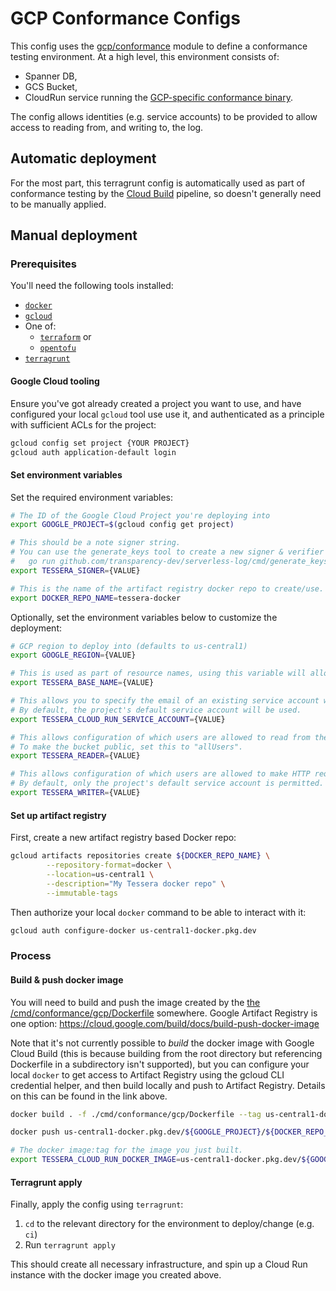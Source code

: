 # GCP Conformance Configs

This config uses the [gcp/conformance](/deployment/modules/gcp/conformance) module to
define a conformance testing environment. At a high level, this environment consists of:
- Spanner DB,
- GCS Bucket,
- CloudRun service running the [GCP-specific conformance binary](/cmd/conformance/gcp).

The config allows identities (e.g. service accounts) to be provided to allow access to
reading from, and writing to, the log.

## Automatic deployment

For the most part, this terragrunt config is automatically used as part of conformance
testing by the [Cloud Build](/deployment/live/gcp/cloudbuild) pipeline, so doesn't generally
need to be manually applied.

## Manual deployment 

### Prerequisites

You'll need the following tools installed:

- [`docker`](https://docs.docker.com/engine/install/)
- [`gcloud`](https://cloud.google.com/sdk/docs/install)
- One of:
   + [`terraform`](https://developer.hashicorp.com/terraform/install) or
   + [`opentofu`](https://opentofu.org/docs/intro/install/)
- [`terragrunt`](https://terragrunt.gruntwork.io/docs/getting-started/install/)

#### Google Cloud tooling

Ensure you've got already created a project you want to use, and have configured your local `gcloud`
tool use use it, and authenticated as a principle with sufficient ACLs for the project:

```bash
gcloud config set project {YOUR PROJECT}
gcloud auth application-default login
```

#### Set environment variables

Set the required environment variables:
```bash
# The ID of the Google Cloud Project you're deploying into
export GOOGLE_PROJECT=$(gcloud config get project)

# This should be a note signer string.
# You can use the generate_keys tool to create a new signer & verifier pair:
#   go run github.com/transparency-dev/serverless-log/cmd/generate_keys@HEAD --key_name="TestTessera" 
export TESSERA_SIGNER={VALUE}

# This is the name of the artifact registry docker repo to create/use.
export DOCKER_REPO_NAME=tessera-docker

```

Optionally, set the environment variables below to customize the deployment:
```bash
# GCP region to deploy into (defaults to us-central1)
export GOOGLE_REGION={VALUE} 

# This is used as part of resource names, using this variable will allow you to have multiple deployments in a single project.
export TESSERA_BASE_NAME={VALUE} 

# This allows you to specify the email of an existing service account which should be used by Cloud Run.
# By default, the project's default service account will be used.
export TESSERA_CLOUD_RUN_SERVICE_ACCOUNT={VALUE}

# This allows configuration of which users are allowed to read from the GCS bucket containing the t-log tiles.
# To make the bucket public, set this to "allUsers".
export TESSERA_READER={VALUE}

# This allows configuration of which users are allowed to make HTTP requests to the Cloud Run instance, e.g. to add entries to the t-log.
# By default, only the project's default service account is permitted.
export TESSERA_WRITER={VALUE}
```

#### Set up artifact registry

First, create a new artifact registry based Docker repo:

```bash
gcloud artifacts repositories create ${DOCKER_REPO_NAME} \
        --repository-format=docker \
        --location=us-central1 \
        --description="My Tessera docker repo" \
        --immutable-tags
```

Then authorize your local `docker` command to be able to interact with it:

```bash
gcloud auth configure-docker us-central1-docker.pkg.dev
```

### Process

#### Build & push docker image

You will need to build and push the image created by the
[the /cmd/conformance/gcp/Dockerfile](/cmd/conformance/gcp/Dockerfile) somewhere.
Google Artifact Registry is one option: https://cloud.google.com/build/docs/build-push-docker-image

Note that it's not currently possible to _build_ the docker image with Google Cloud Build (this is because
building from the root directory but referencing Dockerfile in a subdirectory isn't supported), but you can
configure your local `docker` to get access to Artifact Registry using the gcloud CLI credential helper, and
then build locally and push to Artifact Registry. Details on this can be found in the link above.

```bash
docker build . -f ./cmd/conformance/gcp/Dockerfile --tag us-central1-docker.pkg.dev/${GOOGLE_PROJECT}/${DOCKER_REPO_NAME}/conformance:latest

docker push us-central1-docker.pkg.dev/${GOOGLE_PROJECT}/${DOCKER_REPO_NAME}/conformance:latest

# The docker image:tag for the image you just built.
export TESSERA_CLOUD_RUN_DOCKER_IMAGE=us-central1-docker.pkg.dev/${GOOGLE_PROJECT}/${DOCKER_REPO_NAME}/conformance:latest

```

#### Terragrunt apply

Finally, apply the config using `terragrunt`:

 1. `cd` to the relevant directory for the environment to deploy/change (e.g. `ci`)
 2. Run `terragrunt apply`

This should create all necessary infrastructure, and spin up a Cloud Run instance with the
docker image you created above.
